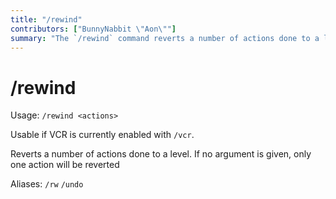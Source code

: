 ```yaml
---
title: "/rewind"
contributors: ["BunnyNabbit \"Aon\""]
summary: "The `/rewind` command reverts a number of actions done to a level."
---
```

# /rewind
Usage: `/rewind <actions>`

Usable if VCR is currently enabled with `/vcr`.

Reverts a number of actions done to a level. If no argument is given, only one action will be reverted

Aliases: `/rw` `/undo`